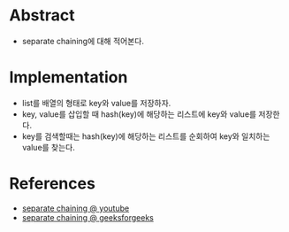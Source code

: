 # Abstract

- separate chaining에 대해 적어본다.

# Implementation

- list를 배열의 형태로 key와 value를 저장하자.
- key, value를 삽입할 때 hash(key)에 해당하는 리스트에 key와 value를
  저장한다.
- key를 검색할때는 hash(key)에 해당하는 리스트를 순회하여 key와 일치하는
  value를 찾는다.

# References

- [separate chaining @ youtube](https://www.youtube.com/watch?v=BwcKHxUYRB4&list=PLl5LpJCoD2mCIRn0Fkt8z07EK320ZmHgY&index=123)
- [separate chaining @ geeksforgeeks](http://www.geeksforgeeks.org/hashing-set-2-separate-chaining/)